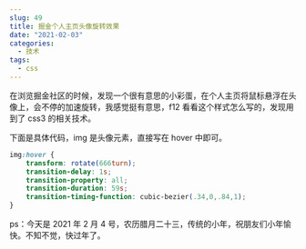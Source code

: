 ```yaml
---
slug: 49
title: 掘金个人主页头像旋转效果
date: "2021-02-03"
categories: 
  - 技术
tags: 
  - css
---
```


在浏览掘金社区的时候，发现一个很有意思的小彩蛋，在个人主页将鼠标悬浮在头像上，会不停的加速旋转，我感觉挺有意思，f12 看看这个样式怎么写的，发现用到了 css3 的相关技术。

下面是具体代码，img 是头像元素，直接写在 hover 中即可。
```css
img:hover {
    transform: rotate(666turn);
    transition-delay: 1s;
    transition-property: all;
    transition-duration: 59s;
    transition-timing-function: cubic-bezier(.34,0,.84,1);
}
```

ps：今天是 2021 年 2 月 4 号，农历腊月二十三，传统的小年，祝朋友们小年愉快。不知不觉，快过年了。
